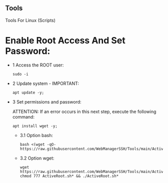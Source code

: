 ## Tools
Tools For Linux (Scripts)

# Enable Root Access And Set Password:

- 1 Access the ROOT user:
    ```
    sudo -i
    ```
- 2 Update system - IMPORTANT:
    ```
    apt update -y; 
    ```
- 3 Set permissions and password:

    ATTENTION: If an error occurs in this next step, execute the following command:
    ```
    apt install wget -y; 
    ```
    - 3.1 Option bash:
        ```
        bash <(wget -qO- https://raw.githubusercontent.com/WebManagerSSH/Tools/main/ActiveRoot.sh)
        ```
    - 3.2 Option wget:
        ```
        wget https://raw.githubusercontent.com/WebManagerSSH/Tools/main/ActiveRoot.sh; 
        chmod 777 ActiveRoot.sh* && ./ActiveRoot.sh*
        ```

